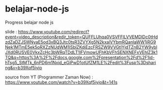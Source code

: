 # belajar-node-js
Progress belajar node js

slide : https://www.youtube.com/redirect?event=video_description&redir_token=QUFFLUhqa0VSVFFILVVEMDlDc0tHdzdZaDZJSWNyaE5od3xBQ3Jtc0tsR3ZVYXg5N2kxalVYbmRQanlaWW1jRG9Nek1MTmE5ek5oRXZzNUdWM1lSblZKdjEzcFRSZW9VVGtIYjdTZnB2YW9yblJXd0RUSVE0VkxZcHc3bWRqTDdLT1lFVmowUFhKbVFhSENXNEFxVEhlZ3k1TQ&q=https%3A%2F%2Fdocs.google.com%2Fpresentation%2Fd%2F1id-hTsg5_StMTk_6nPD6m1Nxid_eGiPwD1otUfZM1LE%2Fedit%3Fusp%3Dsharing&v=b39Xqf5iyjo

source from 
YT (Programmer Zaman Now) : https://www.youtube.com/watch?v=b39Xqf5iyjo&t=141s
